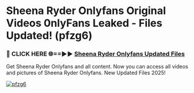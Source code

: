 # Sheena Ryder Onlyfans Original Videos 0nlyFans Leaked - Files Updated! (pfzg6)

<h3>🔴 CLICK HERE 🌐==►► <a href="https://tinyurl.com/3hn5wdd3" rel="nofollow">Sheena Ryder Onlyfans Updated Files</a></h3>

Get Sheena Ryder Onlyfans and all content. Now you can access all videos and pictures of Sheena Ryder Onlyfans. New Updated Files 2025!

[![pfzg6](https://i.imgur.com/4HnBqBT.gif)](https://tinyurl.com/3hn5wdd3)
